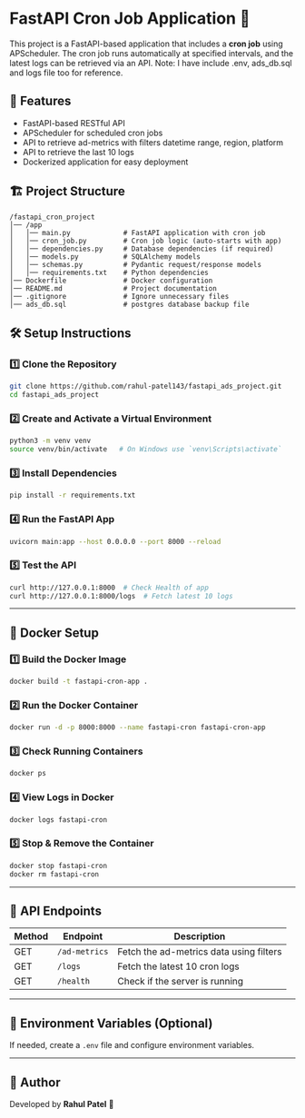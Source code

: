 # FastAPI Cron Job Application 🚀

This project is a FastAPI-based application that includes a **cron job** using APScheduler. The cron job runs automatically at specified intervals, and the latest logs can be retrieved via an API.
Note: I have include .env, ads_db.sql and logs file too for reference.

## 📌 Features
- FastAPI-based RESTful API
- APScheduler for scheduled cron jobs
- API to retrieve ad-metrics with filters datetime range, region, platform
- API to retrieve the last 10 logs
- Dockerized application for easy deployment

## 🏗️ Project Structure
```
/fastapi_cron_project
│── /app
│   │── main.py             # FastAPI application with cron job
│   │── cron_job.py         # Cron job logic (auto-starts with app)
│   │── dependencies.py     # Database dependencies (if required)
│   │── models.py           # SQLAlchemy models
│   │── schemas.py          # Pydantic request/response models
│   │── requirements.txt    # Python dependencies
│── Dockerfile              # Docker configuration
│── README.md               # Project documentation
│── .gitignore              # Ignore unnecessary files
│── ads_db.sql              # postgres database backup file
```

## 🛠️ Setup Instructions

### 1️⃣ Clone the Repository
```sh
git clone https://github.com/rahul-patel143/fastapi_ads_project.git
cd fastapi_ads_project
```

### 2️⃣ Create and Activate a Virtual Environment
```sh
python3 -m venv venv
source venv/bin/activate   # On Windows use `venv\Scripts\activate`
```

### 3️⃣ Install Dependencies
```sh
pip install -r requirements.txt
```

### 4️⃣ Run the FastAPI App
```sh
uvicorn main:app --host 0.0.0.0 --port 8000 --reload
```

### 5️⃣ Test the API
```sh
curl http://127.0.0.1:8000  # Check Health of app
curl http://127.0.0.1:8000/logs  # Fetch latest 10 logs
```

---

## 🐳 Docker Setup

### 1️⃣ Build the Docker Image
```sh
docker build -t fastapi-cron-app .
```

### 2️⃣ Run the Docker Container
```sh
docker run -d -p 8000:8000 --name fastapi-cron fastapi-cron-app
```

### 3️⃣ Check Running Containers
```sh
docker ps
```

### 4️⃣ View Logs in Docker
```sh
docker logs fastapi-cron
```

### 5️⃣ Stop & Remove the Container
```sh
docker stop fastapi-cron
docker rm fastapi-cron
```

---

## 📡 API Endpoints

| Method | Endpoint      | Description                            |
|--------|--------------|-----------------------------------------|
| GET    |`/ad-metrics` | Fetch the ad-metrics data using filters |
| GET    | `/logs`      | Fetch the latest 10 cron logs           |
| GET    | `/health`    | Check if the server is running          |

---

## 📂 Environment Variables (Optional)
If needed, create a `.env` file and configure environment variables.

---

## 📝 Author
Developed by **Rahul Patel** 🚀


